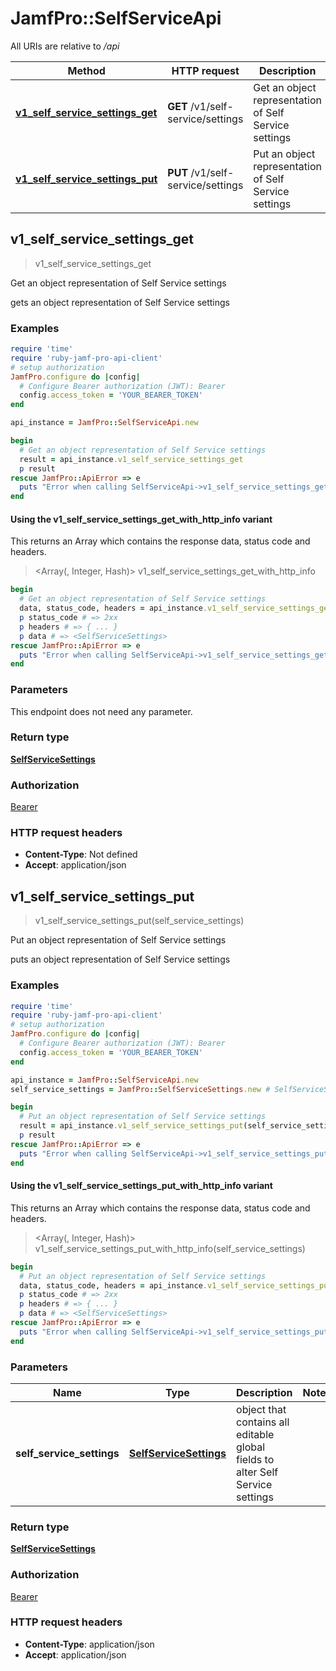 # JamfPro::SelfServiceApi

All URIs are relative to */api*

| Method | HTTP request | Description |
| ------ | ------------ | ----------- |
| [**v1_self_service_settings_get**](SelfServiceApi.md#v1_self_service_settings_get) | **GET** /v1/self-service/settings | Get an object representation of Self Service settings  |
| [**v1_self_service_settings_put**](SelfServiceApi.md#v1_self_service_settings_put) | **PUT** /v1/self-service/settings | Put an object representation of Self Service settings  |


## v1_self_service_settings_get

> <SelfServiceSettings> v1_self_service_settings_get

Get an object representation of Self Service settings 

gets an object representation of Self Service settings 

### Examples

```ruby
require 'time'
require 'ruby-jamf-pro-api-client'
# setup authorization
JamfPro.configure do |config|
  # Configure Bearer authorization (JWT): Bearer
  config.access_token = 'YOUR_BEARER_TOKEN'
end

api_instance = JamfPro::SelfServiceApi.new

begin
  # Get an object representation of Self Service settings 
  result = api_instance.v1_self_service_settings_get
  p result
rescue JamfPro::ApiError => e
  puts "Error when calling SelfServiceApi->v1_self_service_settings_get: #{e}"
end
```

#### Using the v1_self_service_settings_get_with_http_info variant

This returns an Array which contains the response data, status code and headers.

> <Array(<SelfServiceSettings>, Integer, Hash)> v1_self_service_settings_get_with_http_info

```ruby
begin
  # Get an object representation of Self Service settings 
  data, status_code, headers = api_instance.v1_self_service_settings_get_with_http_info
  p status_code # => 2xx
  p headers # => { ... }
  p data # => <SelfServiceSettings>
rescue JamfPro::ApiError => e
  puts "Error when calling SelfServiceApi->v1_self_service_settings_get_with_http_info: #{e}"
end
```

### Parameters

This endpoint does not need any parameter.

### Return type

[**SelfServiceSettings**](SelfServiceSettings.md)

### Authorization

[Bearer](../README.md#Bearer)

### HTTP request headers

- **Content-Type**: Not defined
- **Accept**: application/json


## v1_self_service_settings_put

> <SelfServiceSettings> v1_self_service_settings_put(self_service_settings)

Put an object representation of Self Service settings 

puts an object representation of Self Service settings 

### Examples

```ruby
require 'time'
require 'ruby-jamf-pro-api-client'
# setup authorization
JamfPro.configure do |config|
  # Configure Bearer authorization (JWT): Bearer
  config.access_token = 'YOUR_BEARER_TOKEN'
end

api_instance = JamfPro::SelfServiceApi.new
self_service_settings = JamfPro::SelfServiceSettings.new # SelfServiceSettings | object that contains all editable global fields to alter Self Service settings 

begin
  # Put an object representation of Self Service settings 
  result = api_instance.v1_self_service_settings_put(self_service_settings)
  p result
rescue JamfPro::ApiError => e
  puts "Error when calling SelfServiceApi->v1_self_service_settings_put: #{e}"
end
```

#### Using the v1_self_service_settings_put_with_http_info variant

This returns an Array which contains the response data, status code and headers.

> <Array(<SelfServiceSettings>, Integer, Hash)> v1_self_service_settings_put_with_http_info(self_service_settings)

```ruby
begin
  # Put an object representation of Self Service settings 
  data, status_code, headers = api_instance.v1_self_service_settings_put_with_http_info(self_service_settings)
  p status_code # => 2xx
  p headers # => { ... }
  p data # => <SelfServiceSettings>
rescue JamfPro::ApiError => e
  puts "Error when calling SelfServiceApi->v1_self_service_settings_put_with_http_info: #{e}"
end
```

### Parameters

| Name | Type | Description | Notes |
| ---- | ---- | ----------- | ----- |
| **self_service_settings** | [**SelfServiceSettings**](SelfServiceSettings.md) | object that contains all editable global fields to alter Self Service settings  |  |

### Return type

[**SelfServiceSettings**](SelfServiceSettings.md)

### Authorization

[Bearer](../README.md#Bearer)

### HTTP request headers

- **Content-Type**: application/json
- **Accept**: application/json


